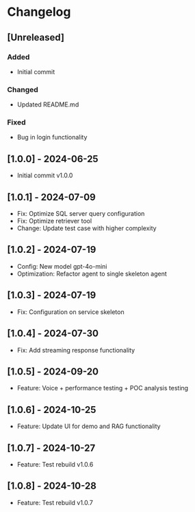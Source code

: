 # Changelog

## [Unreleased]

### Added
- Initial commit

### Changed
- Updated README.md

### Fixed
- Bug in login functionality

## [1.0.0] - 2024-06-25
- Initial commit v1.0.0

## [1.0.1] - 2024-07-09
- Fix: Optimize SQL server query configuration
- Fix: Optimize retriever tool
- Change: Update test case with higher complexity

## [1.0.2] - 2024-07-19
- Config: New model gpt-4o-mini
- Optimization: Refactor agent to single skeleton agent

## [1.0.3] - 2024-07-19
- Fix: Configuration on service skeleton

## [1.0.4] - 2024-07-30
- Fix: Add streaming response functionality

## [1.0.5] - 2024-09-20
- Feature: Voice + performance testing + POC analysis testing 

## [1.0.6] - 2024-10-25
- Feature: Update UI for demo and RAG functionality

## [1.0.7] - 2024-10-27
- Feature: Test rebuild v1.0.6

## [1.0.8] - 2024-10-28
- Feature: Test rebuild v1.0.7
